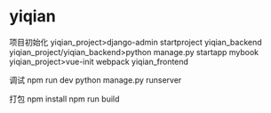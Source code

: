 # yiqian
项目初始化
yiqian_project>django-admin startproject yiqian_backend
yiqian_project/yiqian_backend>python manage.py startapp mybook
yiqian_project>vue-init webpack yiqian_frontend 

调试
npm run dev
python manage.py runserver

打包
npm install
npm run build
